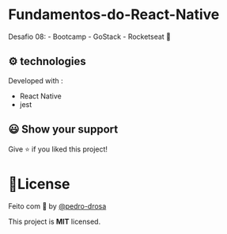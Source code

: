 # Fundamentos-do-React-Native
Desafio 08: - Bootcamp - GoStack - Rocketseat 🚀

## ⚙️ technologies

Developed with :

- React Native
- jest

## 😃 Show your support

Give ⭐️ if you liked this project!

# 📝License

Feito com 🖤 by [@pedro-drosa](https://github.com/pedro-drosa)

This project is **MIT** licensed.
